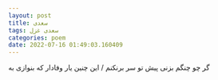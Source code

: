 ```yaml
---
layout: post
title: سعدی
tags: سعدی غزل
categories: poem
date: 2022-07-16 01:49:03.160409
---
```


گر چو چنگم بزنی پیش تو سر برنکنم / این چنین یار وفادار که بنوازی به